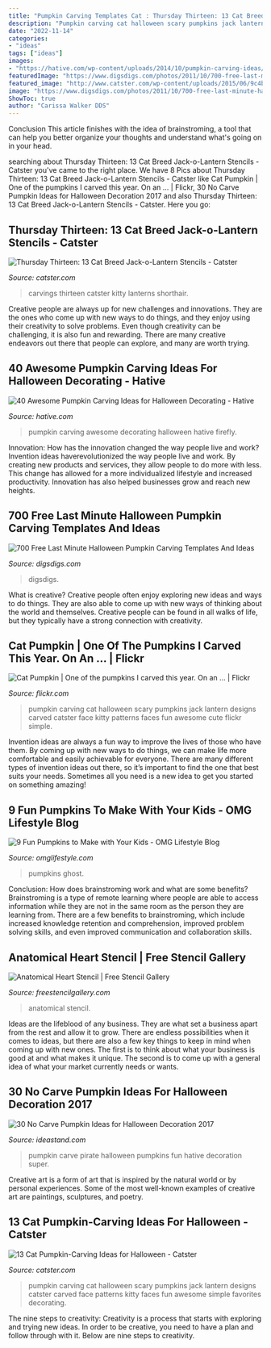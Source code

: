 ```yaml
---
title: "Pumpkin Carving Templates Cat : Thursday Thirteen: 13 Cat Breed Jack-o-lantern Stencils"
description: "Pumpkin carving cat halloween scary pumpkins jack lantern designs catster carved face patterns kitty faces fun awesome simple favorites decorating"
date: "2022-11-14"
categories:
- "ideas"
tags: ["ideas"]
images:
- "https://hative.com/wp-content/uploads/2014/10/pumpkin-carving-ideas/33-firefly-pumpkin.jpg"
featuredImage: "https://www.digsdigs.com/photos/2011/10/700-free-last-minute-halloween-pumpkin-carving-templates-and-ideas-11.jpg"
featured_image: "http://www.catster.com/wp-content/uploads/2015/06/9c4b6053e0407788f6f6957a8c7310ef.jpg"
image: "https://www.digsdigs.com/photos/2011/10/700-free-last-minute-halloween-pumpkin-carving-templates-and-ideas-11.jpg"
ShowToc: true
author: "Carissa Walker DDS"
---
```



Conclusion
This article finishes with the idea of brainstroming, a tool that can help you better organize your thoughts and understand what's going on in your head.

	

		
searching about Thursday Thirteen: 13 Cat Breed Jack-o-Lantern Stencils - Catster you've came to the right place. We have 8 Pics about Thursday Thirteen: 13 Cat Breed Jack-o-Lantern Stencils - Catster like Cat Pumpkin | One of the pumpkins I carved this year. On an … | Flickr, 30 No Carve Pumpkin Ideas for Halloween Decoration 2017 and also Thursday Thirteen: 13 Cat Breed Jack-o-Lantern Stencils - Catster. Here you go:
		
    
## Thursday Thirteen: 13 Cat Breed Jack-o-Lantern Stencils - Catster

<img loading=lazy src="https://www.catster.com/wp-content/uploads/2015/06/e6c6fa1fd8a118a5529da0c3eed8b8151.jpg" onerror="this.onerror=null;this.src='https://tse4.mm.bing.net/th?id=OIP.pgUgKdIiAFvPPJSRl1XAXQHaGL&amp;pid=15.1';" alt="Thursday Thirteen: 13 Cat Breed Jack-o-Lantern Stencils - Catster">

_Source: catster.com_

>carvings thirteen catster kitty lanterns shorthair. 

	

Creative people are always up for new challenges and innovations. They are the ones who come up with new ways to do things, and they enjoy using their creativity to solve problems. Even though creativity can be challenging, it is also fun and rewarding. There are many creative endeavors out there that people can explore, and many are worth trying.

    
## 40 Awesome Pumpkin Carving Ideas For Halloween Decorating - Hative

<img loading=lazy src="https://hative.com/wp-content/uploads/2014/10/pumpkin-carving-ideas/33-firefly-pumpkin.jpg" onerror="this.onerror=null;this.src='https://tse3.mm.bing.net/th?id=OIP.TeEQqtFQmiT6lDD_3noG_gHaLI&amp;pid=15.1';" alt="40 Awesome Pumpkin Carving Ideas for Halloween Decorating - Hative">

_Source: hative.com_

>pumpkin carving awesome decorating halloween hative firefly. 

	

Innovation: How has the innovation changed the way people live and work?
Invention ideas haverevolutionized the way people live and work. By creating new products and services, they allow people to do more with less. This change has allowed for a more individualized lifestyle and increased productivity. Innovation has also helped businesses grow and reach new heights.

    
## 700 Free Last Minute Halloween Pumpkin Carving Templates And Ideas

<img loading=lazy src="https://www.digsdigs.com/photos/2011/10/700-free-last-minute-halloween-pumpkin-carving-templates-and-ideas-11.jpg" onerror="this.onerror=null;this.src='https://tse2.mm.bing.net/th?id=OIP.xKXre1cqqM0DvwKNjH2IvgHaLI&amp;pid=15.1';" alt="700 Free Last Minute Halloween Pumpkin Carving Templates And Ideas">

_Source: digsdigs.com_

>digsdigs. 

	

What is creative?
Creative people often enjoy exploring new ideas and ways to do things. They are also able to come up with new ways of thinking about the world and themselves. Creative people can be found in all walks of life, but they typically have a strong connection with creativity.

    
## Cat Pumpkin | One Of The Pumpkins I Carved This Year. On An … | Flickr

<img loading=lazy src="https://live.staticflickr.com/33/58330230_859f0f17d3_b.jpg" onerror="this.onerror=null;this.src='https://tse3.mm.bing.net/th?id=OIP.MIDuVQ2CXV7QvORv8DxLBQHaLH&amp;pid=15.1';" alt="Cat Pumpkin | One of the pumpkins I carved this year. On an … | Flickr">

_Source: flickr.com_

>pumpkin carving cat halloween scary pumpkins jack lantern designs carved catster face kitty patterns faces fun awesome cute flickr simple. 

	

Invention ideas are always a fun way to improve the lives of those who have them. By coming up with new ways to do things, we can make life more comfortable and easily achievable for everyone. There are many different types of invention ideas out there, so it’s important to find the one that best suits your needs. Sometimes all you need is a new idea to get you started on something amazing!

    
## 9 Fun Pumpkins To Make With Your Kids - OMG Lifestyle Blog

<img loading=lazy src="http://omglifestyle.com/wp-content/uploads/2016/09/Ghost-Pumpkins.jpg" onerror="this.onerror=null;this.src='https://tse1.mm.bing.net/th?id=OIP.LxtHGH2TlKR0oYpPl6kaGgHaLH&amp;pid=15.1';" alt="9 Fun Pumpkins to Make with Your Kids - OMG Lifestyle Blog">

_Source: omglifestyle.com_

>pumpkins ghost. 

	

Conclusion: How does brainstroming work and what are some benefits?
Brainstroming is a type of remote learning where people are able to access information while they are not in the same room as the person they are learning from. There are a few benefits to brainstroming, which include increased knowledge retention and comprehension, improved problem solving skills, and even improved communication and collaboration skills.

    
## Anatomical Heart Stencil | Free Stencil Gallery

<img loading=lazy src="https://freestencilgallery.com/wp-content/uploads/2016/06/Anatomical-Heart-Stencil-thumb.jpg" onerror="this.onerror=null;this.src='https://tse4.mm.bing.net/th?id=OIP.pDyyWeTCuyn5_aSg6aQcdgHaHa&amp;pid=15.1';" alt="Anatomical Heart Stencil | Free Stencil Gallery">

_Source: freestencilgallery.com_

>anatomical stencil. 

	

Ideas are the lifeblood of any business. They are what set a business apart from the rest and allow it to grow. There are endless possibilities when it comes to ideas, but there are also a few key things to keep in mind when coming up with new ones. The first is to think about what your business is good at and what makes it unique. The second is to come up with a general idea of what your market currently needs or wants.

    
## 30 No Carve Pumpkin Ideas For Halloween Decoration 2017

<img loading=lazy src="http://ideastand.com/wp-content/uploads/2014/10/no-carve-pumpkin-ideas/29-pirate-pumpkin.jpg" onerror="this.onerror=null;this.src='https://tse2.mm.bing.net/th?id=OIP.3VoAgI_omVHJK9mxergSzwHaH0&amp;pid=15.1';" alt="30 No Carve Pumpkin Ideas for Halloween Decoration 2017">

_Source: ideastand.com_

>pumpkin carve pirate halloween pumpkins fun hative decoration super. 

	

Creative art is a form of art that is inspired by the natural world or by personal experiences. Some of the most well-known examples of creative art are paintings, sculptures, and poetry.

    
## 13 Cat Pumpkin-Carving Ideas For Halloween - Catster

<img loading=lazy src="http://www.catster.com/wp-content/uploads/2015/06/9c4b6053e0407788f6f6957a8c7310ef.jpg" onerror="this.onerror=null;this.src='https://tse2.mm.bing.net/th?id=OIP.cPsC156FjNNaIHj7zL1ThwAAAA&amp;pid=15.1';" alt="13 Cat Pumpkin-Carving Ideas for Halloween - Catster">

_Source: catster.com_

>pumpkin carving cat halloween scary pumpkins jack lantern designs catster carved face patterns kitty faces fun awesome simple favorites decorating. 

	

The nine steps to creativity:
Creativity is a process that starts with exploring and trying new ideas. In order to be creative, you need to have a plan and follow through with it. Below are nine steps to creativity.

